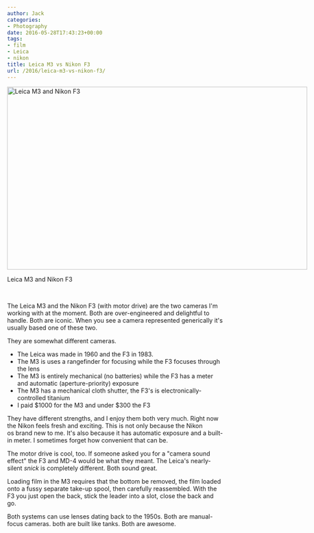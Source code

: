 ```yaml
---
author: Jack
categories:
- Photography
date: 2016-05-28T17:43:23+00:00
tags:
- film
- Leica
- nikon
title: Leica M3 vs Nikon F3
url: /2016/leica-m3-vs-nikon-f3/
---
```


<div id="attachment_5239" style="width: 710px" class="wp-caption alignright">
  <img class="size-large wp-image-5239" src="/wp-content/uploads/2016/05/m3-vs-f3-1024x624.jpg" alt="Leica M3 and Nikon F3" width="700" height="427" srcset="/wp-content/uploads/2016/05/m3-vs-f3.jpg 1024w, /wp-content/uploads/2016/05/m3-vs-f3-300x183.jpg 300w, /wp-content/uploads/2016/05/m3-vs-f3-768x468.jpg 768w, /wp-content/uploads/2016/05/m3-vs-f3-700x427.jpg 700w" sizes="(max-width: 700px) 100vw, 700px" />
  
  <p class="wp-caption-text">
    Leica M3 and Nikon F3
  </p>
</div>

&nbsp;

The Leica M3 and the Nikon F3 (with motor drive) are the two cameras I'm working with at the moment. Both are over-engineered and delightful to handle. Both are iconic. When you see a camera represented generically it's usually based one of these two.

They are somewhat different cameras.

  * The Leica was made in 1960 and the F3 in 1983.
  * The M3 is uses a rangefinder for focusing while the F3 focuses through the lens
  * The M3 is entirely mechanical (no batteries) while the F3 has a meter and automatic (aperture-priority) exposure
  * The M3 has a mechanical cloth shutter, the F3's is electronically-controlled titanium
  * I paid $1000 for the M3 and under $300 the F3

They have different strengths, and I enjoy them both very much. Right now the Nikon feels fresh and exciting. This is not only because the Nikon os brand new to me. It's also because it has automatic exposure and a built-in meter. I sometimes forget how convenient that can be.

The motor drive is cool, too. If someone asked you for a "camera sound effect" the F3 and MD-4 would be what they meant. The Leica's nearly-silent _snick_ is completely different. Both sound great.

Loading film in the M3 requires that the bottom be removed, the film loaded onto a fussy separate take-up spool, then carefully reassembled. With the F3 you just open the back, stick the leader into a slot, close the back and go.

Both systems can use lenses dating back to the 1950s. Both are manual-focus cameras. both are built like tanks. Both are awesome.